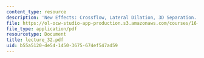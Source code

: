 ```yaml
---
content_type: resource
description: 'New Effects: Crossflow, Lateral Dilation, 3D Separation. Governing Equations'
file: https://ol-ocw-studio-app-production.s3.amazonaws.com/courses/16-13-aerodynamics-of-viscous-fluids-fall-2003/b55a5120de5414503675674ef547ad59_lecture_32.pdf
file_type: application/pdf
resourcetype: Document
title: lecture_32.pdf
uid: b55a5120-de54-1450-3675-674ef547ad59
---
```

